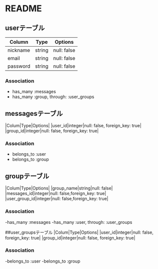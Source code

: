 # README

## userテーブル
|Column|Type|Options|
|------|----|-------|
|nickname|string|null: false|
|email|string|null: false|
|password|string|null: false|

### Association
- has_many :messages
- has_many :group, through: :user_groups


## messagesテーブル
|Colum|Type|Options|
|user_id|integer|null: false, foreign_key: true|
|group_id|integer|null: false, foreign_key: true|

### Association
- belongs_to :user
- belongs_to :group


## groupテーブル
|Colum|Type|Options|
|group_name|string|null: false|
|messages_id|integer|null: false,foreign_key: true|
|user_group_id|integer|null: false,foreign_key: true|

### Association
-has_many :messages
-has_many :user, through: :user_groups


##user_groupsテーブル
|Colum|Type|Options|
|user_id|integer|null: false, foreign_key: true|
|group_id|integer|null: false, foreign_key: true|

### Association
-belongs_to :user
-belongs_to :group